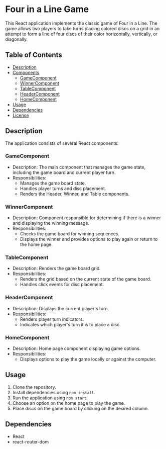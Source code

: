# Four in a Line Game

This React application implements the classic game of Four in a Line. The game allows two players to take turns placing colored discs on a grid in an attempt to form a line of four discs of their color horizontally, vertically, or diagonally.

## Table of Contents
- [Description](#description)
- [Components](#components)
  - [GameComponent](#gamecomponent)
  - [WinnerComponent](#winnercomponent)
  - [TableComponent](#tablecomponent)
  - [HeaderComponent](#headercomponent)
  - [HomeComponent](#homecomponent)
- [Usage](#usage)
- [Dependencies](#dependencies)
- [License](#license)

## Description

The application consists of several React components:

### GameComponent

- Description: The main component that manages the game state, including the game board and current player turn.
- Responsibilities:
  - Manages the game board state.
  - Handles player turns and disc placement.
  - Renders the Header, Winner, and Table components.

### WinnerComponent

- Description: Component responsible for determining if there is a winner and displaying the winning message.
- Responsibilities:
  - Checks the game board for winning sequences.
  - Displays the winner and provides options to play again or return to the home page.

### TableComponent

- Description: Renders the game board grid.
- Responsibilities:
  - Renders the grid based on the current state of the game board.
  - Handles click events for disc placement.

### HeaderComponent

- Description: Displays the current player's turn.
- Responsibilities:
  - Renders player turn indicators.
  - Indicates which player's turn it is to place a disc.

### HomeComponent

- Description: Home page component displaying game options.
- Responsibilities:
  - Displays options to play the game locally or against the computer.

## Usage

1. Clone the repository.
2. Install dependencies using `npm install`.
3. Run the application using `npm start`.
4. Choose an option on the home page to play the game.
5. Place discs on the game board by clicking on the desired column.

## Dependencies

- React
- react-router-dom

